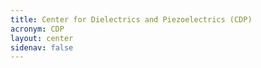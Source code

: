 ```yaml
---
title: Center for Dielectrics and Piezoelectrics (CDP)
acronym: CDP
layout: center
sidenav: false
---
```

